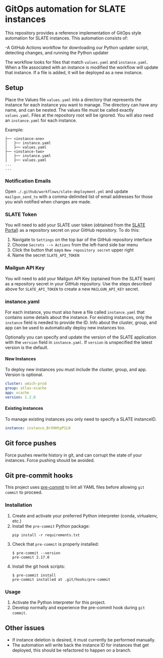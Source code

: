 # GitOps automation for SLATE instances

This repository provides a reference implementation of GitOps style automation for SLATE instances. This automation consists of:

-A GitHub Actions workflow for downloading our Python updater script, detecting changes, and running the Python updater

The workflow looks for files that match `values.yaml` and `instance.yaml`. When a file associated with an instance is modified the workflow will update that instance. If a file is added, it will be deployed as a new instance.

## Setup

Place the Values file `values.yaml` into a directory that represents the instance for each instance you want to manage. The directory can have any name, and can be nested. The values file must be called exactly `values.yaml`. Files at the repository root will be ignored. You will also need an `instance.yaml` for each instance.

Example:

```shell
├── <instance-one>
│   ├── instance.yaml
│   ├── values.yaml
├── <instance-two>
│   ├── instance.yaml
│   ├── values.yaml
...
...
```

### Notification Emails

Open `./.github/workflows/slate-deployment.yml` and update `mailgun_send_to` with a comma-delimited list of email addresses for those you wish notified when changes are made.

### SLATE Token

You will need to add your SLATE user token (obtained from the [SLATE Portal](https://portal.slateci.io/cli)) as a repository secret on your GitHub repository. To do this:

1. Navigate to `Settings` on the top bar of the GitHub repository interface
2. Choose `Secrets --> Actions` from the left-hand side bar menu
3. Click the button that says `New repository secret` upper right
4. Name the secret `SLATE_API_TOKEN`

### Mailgun API Key

You will need to add your Mailgun API Key (optained from the SLATE team) as a repository secret in your GitHub repository. Use the steps described above for `SLATE_API_TOKEN` to create a new `MAILGUN_API_KEY` secret.

### instance.yaml

For each instance, you must also have a file called `instance.yaml` that contains some details about the instance. For existing instances, only the `instance` field is needed to provide the ID. Info about the cluster, group, and app can be used to automatically deploy new instances too.

Optionally you can specify and update the version of the SLATE application with the `version` field in `instance.yaml`. If `version` is unspecified the latest version is the default.

#### New Instances

To deploy new instances you must include the cluster, group, and app. Version is optional.

```yaml
cluster: umich-prod
group: atlas-xcache
app: xcache
version: 1.2.0
```

#### Existing instances

To manage existing instances you only need to specify a SLATE instanceID.

```yaml
instance: instance_BrX9HtpP1L0
```

## Git force pushes

Force pushes rewrite history in git, and can corrupt the state of your instances. Force pushing should be avoided.

## Git pre-commit hooks

This project uses [pre-commit](https://pre-commit.com) to lint all YAML files before allowing `git commit` to proceed.

### Installation

1. Create and activate your preferred Python interpreter (conda, virtualenv, etc.)
2. Install the `pre-commit` Python package:
   ```shell
   pip install -r requirements.txt
   ```
3. Check that `pre-commit` is properly installed:
   ```shell
   $ pre-commit --version
   pre-commit 2.17.0
   ```
4. Install the git hook scripts:
   ```shell
   $ pre-commit install
   pre-commit installed at .git/hooks/pre-commit
   ```

### Usage

1. Activate the Python interpreter for this project.
2. Develop normally and experience the pre-commit hook during `git commit`.

## Other issues

* If instance deletion is desired, it must currently be performed manually.
* The automation will write back the instance ID for instances that get deployed, this should be refactored to happen on a branch.
